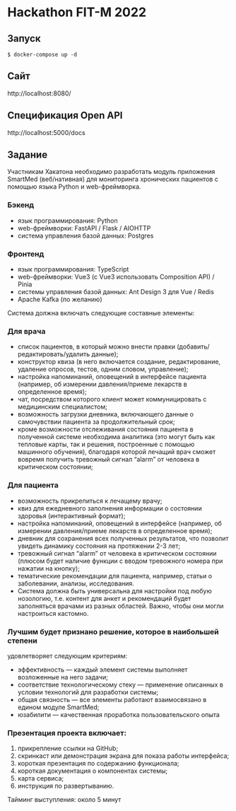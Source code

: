 # Hackathon FIT-M 2022

## Запуск

```
$ docker-compose up -d
```

## Сайт

http://localhost:8080/

## Спецификация Open API

http://localhost:5000/docs

## Задание

Участникам Хакатона необходимо разработать модуль приложения SmartMed (веб/нативная) для мониторинга хронических
пациентов с помощью языка Python и web-фреймворка.

### Бэкенд

- язык программирования: Python
- web-фреймворки: FastAPI / Flask / AIOHTTP
- система управления базой данных: Postgres

### Фронтенд

- язык программирования: TypeScript
- web-фреймворки: Vue3 (с Vue3 использовать Composition API) / Pinia
- системы управления базой данных: Ant Design 3 для Vue / Redis
- Apache Kafka (по желанию)

Система должна включать следующие составные элементы:

### Для врача

- список пациентов, в который можно внести правки
  (добавить/редактировать/удалить данные);
- конструктор квиза (в него включается создание, редактирование,
  удаление опросов, тестов, одним словом, управление);
- настройка напоминаний, оповещений в интерфейсе пациента
  (например, об измерении давления/приеме лекарств в определенное
  время);
- чат, посредством которого клиент может коммуницировать с
  медицинским специалистом;
- возможность загрузки дневника, включающего данные о самочувствии
  пациента за продолжительный срок;
- кроме возможности отслеживания состояния пациента в полученной
  системе необходима аналитика (это могут быть как тепловые карты,
  так и решения, построенные с помощью машинного обучения),
  благодаря которой лечащий врач сможет вовремя получить тревожный
  сигнал “alarm” от человека в критическом состоянии;

### Для пациента

- возможность прикрепиться к лечащему врачу;
- квиз для ежедневного заполнения информации о состоянии здоровья
  (интерактивный формат);
- настройка напоминаний, оповещений в интерфейсе (например, об
  измерении давления/приеме лекарств в определенное время);
- дневник для сохранения всех полученных результатов, что позволит
  увидеть динамику состояния на протяжении 2-3 лет;
- тревожный сигнал “alarm” от человека в критическом состоянии
  (плюсом будет наличие функции с вводом тревожного номера при
  нажатии на кнопку);
- тематические рекомендации для пациента, например, статьи о
  заболевании, анализы, исследования.
- Система должна быть универсальна для настройки под любую нозологию, т.е. контент для анкет и рекомендаций будет
  заполняться врачами из разных областей. Важно, чтобы они могли настроиться кастомно.

### Лучшим будет признано решение, которое в наибольшей степени

удовлетворяет следующим критериям:

- эффективность — каждый элемент системы выполняет
  возложенные на него задачи;
- соответствие технологическому стеку — применение описанных
  в условии технологий для разработки системы;
- общая связность — все элементы работают взаимосвязано в
  едином модуле SmartMed;
- юзабилити — качественная проработка пользовательского опыта

### Презентация проекта включает:

1) прикрепление ссылки на GitHub;
2) скринкаст или демонстрация экрана для показа работы интерфейса;
3) короткая презентация по содержанию функционала;
4) короткая документация о компонентах системы;
5) карта сервиса;
6) инструкция по развертыванию.

Тайминг выступления: около 5 минут
